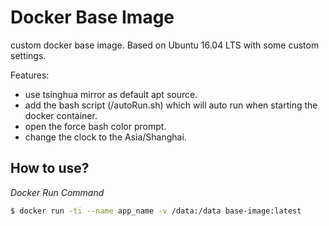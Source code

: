 # Docker Base Image

custom docker base image. Based on Ubuntu 16.04 LTS with some custom settings.

Features:

* use tsinghua mirror as default apt source.
* add the bash script (/autoRun.sh) which will auto run when starting the docker container.
* open the force bash color prompt.
* change the clock to the Asia/Shanghai.

## How to use?


_Docker Run Command_

```bash
$ docker run -ti --name app_name -v /data:/data base-image:latest
```